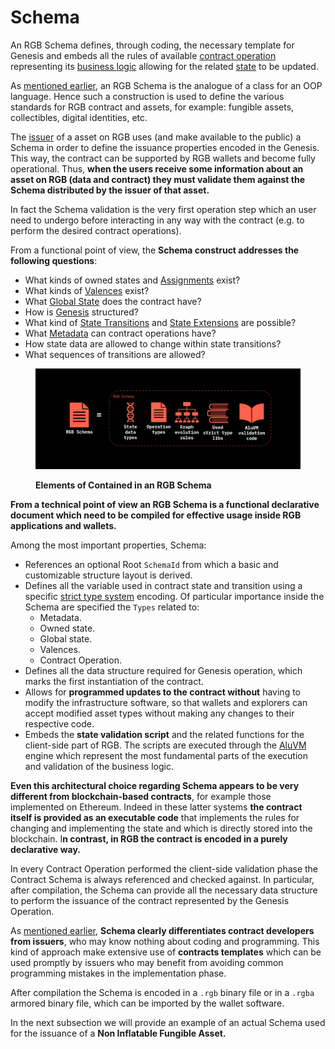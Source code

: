 # Schema

An RGB Schema defines, through coding, the necessary template for Genesis and embeds all the rules of available [contract operation](../../annexes/glossary.md#contract-operation) representing its [business logic](../../annexes/glossary.md#business-logic) allowing for the related [state](../../annexes/glossary.md#contract-state) to be updated.

As [mentioned earlier](../schema-interface.md), an RGB Schema is the analogue of a class for an OOP language. Hence such a construction is used to define the various standards for RGB contract and assets, for example: fungible assets, collectibles, digital identities, etc.

The [issuer](../../annexes/glossary.md#contract-participant) of a asset on RGB uses (and make available to the public) a Schema in order to define the issuance properties encoded in the Genesis. This way, the contract can be supported by RGB wallets and become fully operational. Thus, **when the users receive some information about an asset on RGB (data and contract) they must validate them against the Schema distributed by the issuer of that asset.**

In fact the Schema validation is the very first operation step which an user need to undergo before interacting in any way with the contract (e.g. to perform the desired contract operations).

From a functional point of view, the **Schema construct addresses the following questions**:

* What kinds of owned states and [Assignments](../../annexes/glossary.md#assignment) exist?
* What kinds of [Valences](../../annexes/glossary.md#valency) exist?
* What [Global State](../../rgb-state-and-operations/components-of-a-contract-operation.md#global-state) does the contract have?
* How is [Genesis](../../annexes/glossary.md#genesis) structured?
* What kind of [State Transitions](../../annexes/glossary.md#state-transition) and [State Extensions](../../annexes/glossary.md#state-extension) are possible?
* What [Metadata](../../rgb-state-and-operations/components-of-a-contract-operation.md#metadata) can contract operations have?
* How state data are allowed to change within state transitions?
* What sequences of transitions are allowed?

<figure><img src="../../.gitbook/assets/schema-components.png" alt=""><figcaption><p><strong>Elements of Contained in an RGB Schema</strong></p></figcaption></figure>

**From a technical point of view an RGB Schema is a functional declarative document which need to be compiled for effective usage inside RGB applications and wallets.**

Among the most important properties, Schema:

* References an optional Root `SchemaId` from which a basic and customizable structure layout is derived.
* Defines all the variable used in contract state and transition using a specific [strict type system](https://www.strict-types.org/) encoding. Of particular importance inside the Schema are specified the `Types` related to:
  * Metadata.
  * Owned state.
  * Global state.
  * Valences.
  * Contract Operation.
* Defines all the data structure required for Genesis operation, which marks the first instantiation of the contract.
* Allows for **programmed updates to the contract without** having to modify the infrastructure software, so that wallets and explorers can accept modified asset types without making any changes to their respective code.
* Embeds the **state validation script** and the related functions for the client-side part of RGB. The scripts are executed through the [AluVM](../../annexes/glossary.md#aluvm) engine which represent the most fundamental parts of the execution and validation of the business logic.

**Even this architectural choice regarding Schema appears to be very different from blockchain-based contracts**, for example those implemented on Ethereum. Indeed in these latter systems **the contract itself is provided as an executable code** that implements the rules for changing and implementing the state and which is directly stored into the blockchain. I**n contrast, in RGB the contract is encoded in a purely declarative way.**

In every Contract Operation performed the client-side validation phase the Contract Schema is always referenced and checked against. In particular, after compilation, the Schema can provide all the necessary data structure to perform the issuance of the contract represented by the Genesis Operation.

As [mentioned earlier](../../rgb-state-and-operations/features-of-rgb-state.md#the-validation-ownership-paradigm-in-rgb), **Schema clearly differentiates contract developers from issuers**, who may know nothing about coding and programming. This kind of approach make extensive use of **contracts templates** which can be used promptly by issuers who may benefit from avoiding common programming mistakes in the implementation phase.

After compilation the Schema is encoded in a `.rgb` binary file or in a `.rgba` armored binary file, which can be imported by the wallet software.

In the next subsection we will provide an example of an actual Schema used for the issuance of a **Non Inflatable Fungible Asset.**
